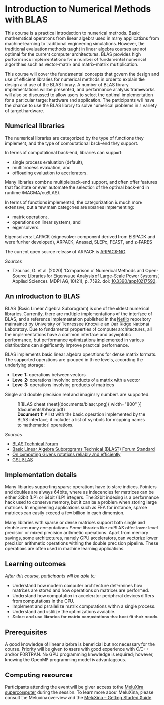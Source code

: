 # Introduction to Numerical Methods with BLAS

This course is a practical introduction to numerical methods. Basic mathematical operations from linear algebra used in many applications from machine learning to traditional engineering simulations. However, the traditional evaluation methods taught in linear algebra courses are not optimal for the current computer architectures. BLAS provides high performance implementations for a number of fundamental numerical algorithms such as vector-matrix and matrix-matrix multiplication.


This course will cover the fundamental concepts that govern the design and use of efficient libraries for numerical methods in order to explain the design and use of the BLAS library. A number of BLAS library implementations will be presented, and performance analysis frameworks will also be discussed to allow users to select the optimal implementation for a particular target hardware and application. The participants will have the chance to use the BLAS library to solve numerical problems in a variety of target hardware.

## Numerical libraries

The numerical libraries are categorized by the type of functions they implement, and the type of computational back-end they support.

In terms of computational back-end, libraries can support:
- single process evaluation (default),
- multiprocess evaluation, and
- offloading evaluation to accelerators.

Many libraries combine multiple back-end support, and often offer features that facilitate or even automate the selection of the optimal back-end in runtime (MAGMA/cuBLAS).

In terms of functions implemented, the categorization is much more extensive, but a few main categories are libraries implementing:
- matrix operations,
- operations on linear systems, and
- eigensolvers.

Eigensolvers: LAPACK (eignesolver component derived from EISPACK and were further developed), ARPACK, Anasazi, SLEPc, FEAST, and z-PARES

The current open source release of ARPACK is [ARPACK-NG](https://github.com/opencollab/arpack-ng).

_Sources_

- Tzounas, G. et al. (2020) ‘Comparison of Numerical Methods and Open-Source Libraries for Eigenvalue Analysis of Large-Scale Power Systems’, Applied Sciences. MDPI AG, 10(21), p. 7592. doi: [10.3390/app10217592](https://www.doi.org/10.3390/app10217592).

## An introduction to BLAS

BLAS (Basic Linear Algebra Subprogram) is one of the oldest numerical libraries. Currently, there are multiple implementations of the interface of BLAS, and a reference implementation published in the [Netlib](https://www.netlib.org/blas/) repository maintained by University of Tennessee Knoxville an Oak Ridge National Laboratory. Due to fundamental properties of computer architectures, all the implementations have a common interface and asymptotic performance, but performance optimizations implemented in various distributions can significantly improve practical performance.


BLAS implements basic linear algebra operations for dense matrix formats. The supported operations are grouped in three levels, according the underlying storage:

- **Level 1:** operations between vectors
- **Level 2:** operations involving products of a matrix with a vector
- **Level 3:** operations involving products of matrices

Single and double precision real and imaginary numbers are supported.

<figure markdown>
  [![BLAS cheat sheet](documents/blasqr.png){ width="800" }](documents/blasqr.pdf)
  <figcaption><b>Document 1:</b> A list with the basic operation implemented by the BLAS interface; it includes a list of symbols for mapping names to mathematical operations.</figcaption>
</figure>

_Sources_

- [BLAS Technical Forum](https://www.netlib.org/blas/blast-forum/)
- [Basic Linear Algebra Subprograms Technical (BLAST) Forum Standard](https://www.netlib.org/blas/blast-forum/blas-report.pdf)
- [On computing Givens rotations reliably and efficiently](https://www.netlib.org/lapack/lawnspdf/lawn148.pdf)
- [GSL BLAS](https://www.gnu.org/software/gsl/doc/html/blas.html)

## Implementation details

Many libraries supporting sparse operations have to store indices. Pointers and doubles are always 64bits, where as indecencies for matrices can be either 32bit (LP) or 64bit (ILP) integers. The 32bit indexing is a performance hack used to conserve memory, but it can be a problem when storing large matrices. In engineering applications such as FEA for instance, sparse matrices can easily exceed a few billion in each dimension.

Many libraries with sparse or dense matrices support both single and double accuracy computations. Some libraries like cuBLAS offer lower level precision or mixed precision arithmetic operations. Apart from memory savings, some architectures, namely GPU accelerators, can vectorize lower precision arithmetic operations withing the double precision pipeline. These operations are often used in machine learning applications.

## Learning outcomes 

*After this course, participants will be able to:*

- Understand how modern computer architecture determines how matrices are stored and how operations on matrices are performed.
- Understand how computation in accelerator peripheral devices differs from computations in the CPU.
- Implement and parallelize matrix computations within a single process.
- Understand and ustilize the optimizations avaiable.
- Select and use libraries for matrix computations that best fit their needs.
<!-- - Parallelize matrix computations over multiple processes. -->

## Prerequisites

A good knowledge of linear algebra is beneficial but not necessary for the course. Priority will be given to users with good experience with C/C++ and/or FORTRAN.
No GPU programming knowledge is required; however, knowing the OpenMP programming model is advantageous. 

## Computing resources
Participants attending the event will be given access to the [MeluXina supercomputer](https://luxprovide.lu/) during the session. To learn more about MeluXina, please consult the Meluxina overview and the [MeluXina – Getting Started Guide](https://docs.lxp.lu/).
